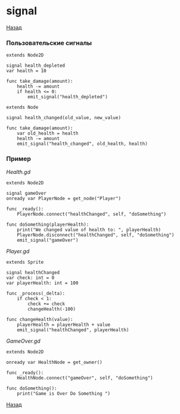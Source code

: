 # signal

[Назад][back]

### Пользовательские сигналы

```gdscript
extends Node2D

signal health_depleted
var health = 10

func take_damage(amount):
    health -= amount
    if health <= 0:
        emit_signal("health_depleted")
```

```gdscript
extends Node

signal health_changed(old_value, new_value)

func take_damage(amount):
    var old_health = health
    health -= amount
    emit_signal("health_changed", old_health, health)
```

### Пример

_Health.gd_

```gdscript
extends Node2D

signal gameOver
onready var PlayerNode = get_node("Player")

func _ready():
	PlayerNode.connect("healthChanged", self, "doSomething")

func doSomething(playerHealth):
	print("We changed value of health to: ", playerHealth)
	PlayerNode.disconnect("healthChanged", self, "doSomething")
	emit_signal("gameOver")
```

_Player.gd_

```gdscript
extends Sprite

signal healthChanged
var check: int = 0
var playerHealth: int = 100

func _process(_delta):
	if check < 1:
		check += check
		changeHealth(-100)

func changeHealth(value):
	playerHealth = playerHealth + value
	emit_signal("healthChanged", playerHealth)
```

_GameOver.gd_

```gdscript
extends Node2D

onready var HealthNode = get_owner()

func _ready():
	HealthNode.connect("gameOver", self, "doSomething")

func doSomething():
	print("Game is Over Do Something ")
```

[Назад][back]

[back]: <.> "Назад к оглавлению"